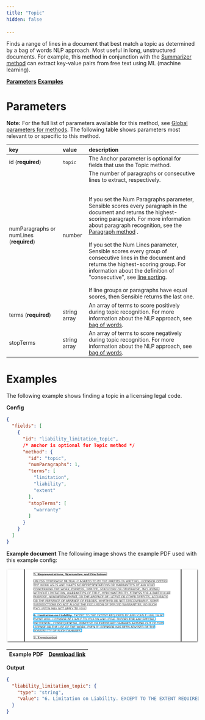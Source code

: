 ```yaml
---
title: "Topic"
hidden: false

---
```


Finds a range of lines in a document that best match a topic as determined by a bag of words NLP approach. Most useful in long, unstructured documents. For example, this method in conjunction with the [Summarizer method](doc:summarizer) can extract key-value pairs from free text using ML (machine learning).

[**Parameters**](doc:topic#parameters)
[**Examples**](doc:topic#examples)

Parameters
=====

**Note:** For the full list of parameters available for this method, see [Global parameters for methods](doc:method#global-parameters-for-methods). The following table shows parameters most relevant to or specific to this method.

| key                                       | value        | description                                                  |
| :---------------------------------------- | :----------- | :----------------------------------------------------------- |
| id (**required**)                         | `topic`      | The Anchor parameter is optional for fields that use the Topic method. |
| numParagraphs  or numLines (**required**) | number       | The number of  paragraphs or consecutive lines to extract, respectively. <br/><br/><br/> If you set the Num Paragraphs parameter, Sensible scores every paragraph in the document and returns the highest-scoring paragraph.  For more information about paragraph recognition, see the [Paragraph method](doc:paragraph) .<br/><br/>If you set the Num Lines parameter, Sensible scores every group of consecutive lines in the document and returns the highest-scoring group. For information about the definition of "consecutive", see [line sorting](doc:lines#line-sorting).<br/><br/>If line groups or paragraphs have equal scores, then Sensible returns the last one.<br/> |
| terms (**required**)                      | string array | An array of terms to score positively during topic recognition. For more information about the NLP approach, see [bag of words](doc:bag-of-words). |
| stopTerms                                 | string array | An array of terms to score negatively during topic recognition. For more information about the NLP approach, see [bag of words](doc:bag-of-words). |

Examples
====



The following example shows finding a  topic in a licensing legal code.

**Config**

```json
{
  "fields": [
    {
      "id": "liability_limitation_topic",
      /* anchor is optional for Topic method */
      "method": {
        "id": "topic",
        "numParagraphs": 1,
        "terms": [
          "limitation",
          "liability",
          "extent"
        ],
        "stopTerms": [
          "warranty"
        ]
      }
    }
  ]
}
```

**Example document**
The following image shows the example PDF used with this example config:

![Click to enlarge](https://raw.githubusercontent.com/sensible-hq/sensible-docs/main/readme-sync/assets/v0/images/final/topic.png)

| Example PDF | [Download link](https://creativecommons.org/licenses/by-nc-sa/2.5/legalcode) |
| ----------- | ------------------------------------------------------------ |


**Output**

```json
{
  "liability_limitation_topic": {
    "type": "string",
    "value": "6. Limitation on Liability. EXCEPT TO THE EXTENT REQUIRED BY APPLICABLE LAW, IN NO EVENT WILL LICENSOR BE LIABLE TO YOU ON ANY LEGAL THEORY FOR ANY SPECIAL, INCIDENTAL, CONSEQUENTIAL, PUNITIVE OR EXEMPLARY DAMAGES ARISING OUT OF THIS LICENSE OR THE USE OF THE WORK, EVEN IF LICENSOR HAS BEEN ADVISED OF THE POSSIBILITY OF SUCH DAMAGES."
  }
}
```
